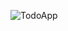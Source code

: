 ![TodoApp](https://github.com/devtunahan/css-practice/assets/47463551/a04e9e21-3529-421e-bea3-8c943a3793fc)
